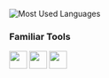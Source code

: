 ![Most Used Languages](https://github-readme-stats.vercel.app/api/top-langs/?username=rdevneo&layout=compact&theme=dark)

### Familiar Tools


<img src="https://img.icons8.com/?size=100&id=nvtEH6DpqruC&format=png&color=000000" width="32"/>
<img src="https://img.icons8.com/color/48/000000/git.png" width="32"/>
<img src="https://img.icons8.com/color/48/000000/github.png" width="32"/>

